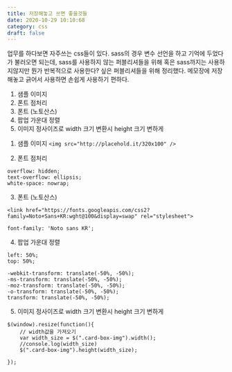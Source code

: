 ```yaml
---
title: 저장해놓고 쓰면 좋을것들
date: 2020-10-29 10:10:68
category: css
draft: false
---
```


업무를 하다보면 자주쓰는 css들이 있다. sass의 경우 변수 선언을 하고 기억에 두었다가 불러오면 되는데, sass를 사용하지 않는
퍼블리셔들을 위해 혹은 sass까지는 사용하지않지만 뭔가 반복적으로 사용한다? 싶은 퍼블리셔들을 위해 정리했다.
메모장에 저장해놓고 긁어서 사용하면 손쉽게 사용하기 편하다.

1. 샘플 이미지
2. 폰트 점처리
3. 폰트 (노토산스)
4. 팝업 가운대 정렬
5. 이미지 정사이즈로 width 크기 변환시 height 크기 변하게

1) 샘플 이미지
   `<img src="http://placehold.it/320x100" />`

2) 폰트 점처리

```
overflow: hidden;
text-overflow: ellipsis;
white-space: nowrap;
```

3. 폰트 (노토산스)

```
<link href="https://fonts.googleapis.com/css2?family=Noto+Sans+KR:wght@100&display=swap" rel="stylesheet">

font-family: 'Noto sans KR';

```

4. 팝업 가운대 정렬

```
left: 50%;
top: 50%;

-webkit-transform: translate(-50%, -50%);
-ms-transform: translate(-50%, -50%);
-moz-transform: translate(-50%, -50%);
-o-transform: translate(-50%, -50%);
transform: translate(-50%, -50%);
```

5. 이미지 정사이즈로 width 크기 변환시 height 크기 변하게

```
$(window).resize(function(){
	// width값을 가져오기
	var width_size = $(".card-box-img").width();
	//console.log(width_size)
	$(".card-box-img").height(width_size);

});
```
